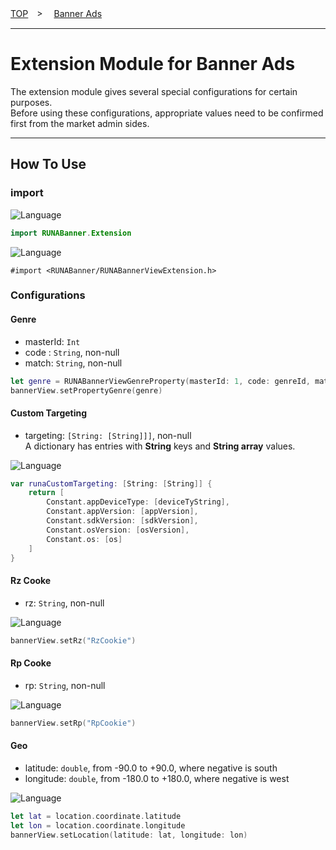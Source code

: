 [TOP](/README.md#top)　>　 [Banner Ads](../README.md)

---

# Extension Module for Banner Ads

The extension module gives several special configurations for certain purposes. <br>
Before using these configurations, appropriate values need to be confirmed first from the market admin sides.

---

## How To Use

### import

![Language](http://img.shields.io/badge/language-Swift-red.svg?style=flat)
```Swift
import RUNABanner.Extension
```

![Language](http://img.shields.io/badge/language-ObjctiveC-red.svg?style=flat)
```Objc
#import <RUNABanner/RUNABannerViewExtension.h>
```

### Configurations

#### Genre

- masterId: `Int`
- code : `String`, non-null
- match: `String`, non-null

```Swift
let genre = RUNABannerViewGenreProperty(masterId: 1, code: genreId, match: "man")
bannerView.setPropertyGenre(genre)
```

#### Custom Targeting

- targeting: `[String: [String]]]`, non-null <br>
A dictionary has entries with __String__ keys and __String array__ values.

![Language](http://img.shields.io/badge/language-Swift-red.svg?style=flat)
```Swift
var runaCustomTargeting: [String: [String]] {
    return [
        Constant.appDeviceType: [deviceTyString],
        Constant.appVersion: [appVersion],
        Constant.sdkVersion: [sdkVersion],
        Constant.osVersion: [osVersion],
        Constant.os: [os]
    ]
}
```

#### Rz Cooke

- rz: `String`, non-null

![Language](http://img.shields.io/badge/language-Swift-red.svg?style=flat)
```Swift
bannerView.setRz("RzCookie")
```

#### Rp Cooke

- rp: `String`, non-null

![Language](http://img.shields.io/badge/language-Swift-red.svg?style=flat)
```Swift
bannerView.setRp("RpCookie")
```

#### Geo

- latitude: `double`, from -90.0 to +90.0, where negative is south
- longitude: `double`, from -180.0 to +180.0, where negative is west

![Language](http://img.shields.io/badge/language-Swift-red.svg?style=flat)
```Swift
let lat = location.coordinate.latitude
let lon = location.coordinate.longitude
bannerView.setLocation(latitude: lat, longitude: lon)
```